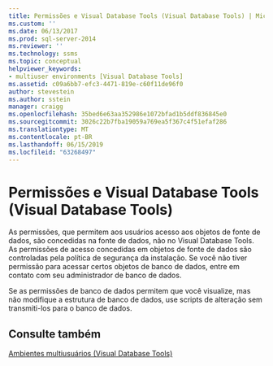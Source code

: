 ```yaml
---
title: Permissões e Visual Database Tools (Visual Database Tools) | Microsoft Docs
ms.custom: ''
ms.date: 06/13/2017
ms.prod: sql-server-2014
ms.reviewer: ''
ms.technology: ssms
ms.topic: conceptual
helpviewer_keywords:
- multiuser environments [Visual Database Tools]
ms.assetid: c09a6bb7-efc3-4471-819e-c60f11de96f0
author: stevestein
ms.author: sstein
manager: craigg
ms.openlocfilehash: 35bed6e63aa352986e1072bfad1b5ddf836845e0
ms.sourcegitcommit: 3026c22b7fba19059a769ea5f367c4f51efaf286
ms.translationtype: MT
ms.contentlocale: pt-BR
ms.lasthandoff: 06/15/2019
ms.locfileid: "63268497"
---
```

# <a name="permissions-and-visual-database-tools-visual-database-tools"></a>Permissões e Visual Database Tools (Visual Database Tools)
  As permissões, que permitem aos usuários acesso aos objetos de fonte de dados, são concedidas na fonte de dados, não no Visual Database Tools. As permissões de acesso concedidas em objetos de fonte de dados são controladas pela política de segurança da instalação. Se você não tiver permissão para acessar certos objetos de banco de dados, entre em contato com seu administrador de banco de dados.  
  
 Se as permissões de banco de dados permitem que você visualize, mas não modifique a estrutura de banco de dados, use scripts de alteração sem transmiti-los para o banco de dados.  
  
## <a name="see-also"></a>Consulte também  
 [Ambientes multiusuários &#40;Visual Database Tools&#41;](visual-database-tools.md)  
  
  
